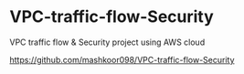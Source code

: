 # VPC-traffic-flow-Security
VPC traffic flow &amp; Security project using AWS cloud

https://github.com/mashkoor098/VPC-traffic-flow-Security
